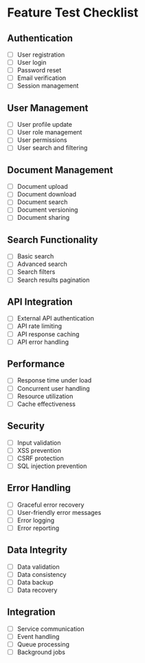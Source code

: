 # Feature Test Checklist

## Authentication
- [ ] User registration
- [ ] User login
- [ ] Password reset
- [ ] Email verification
- [ ] Session management

## User Management
- [ ] User profile update
- [ ] User role management
- [ ] User permissions
- [ ] User search and filtering

## Document Management
- [ ] Document upload
- [ ] Document download
- [ ] Document search
- [ ] Document versioning
- [ ] Document sharing

## Search Functionality
- [ ] Basic search
- [ ] Advanced search
- [ ] Search filters
- [ ] Search results pagination

## API Integration
- [ ] External API authentication
- [ ] API rate limiting
- [ ] API response caching
- [ ] API error handling

## Performance
- [ ] Response time under load
- [ ] Concurrent user handling
- [ ] Resource utilization
- [ ] Cache effectiveness

## Security
- [ ] Input validation
- [ ] XSS prevention
- [ ] CSRF protection
- [ ] SQL injection prevention

## Error Handling
- [ ] Graceful error recovery
- [ ] User-friendly error messages
- [ ] Error logging
- [ ] Error reporting

## Data Integrity
- [ ] Data validation
- [ ] Data consistency
- [ ] Data backup
- [ ] Data recovery

## Integration
- [ ] Service communication
- [ ] Event handling
- [ ] Queue processing
- [ ] Background jobs
